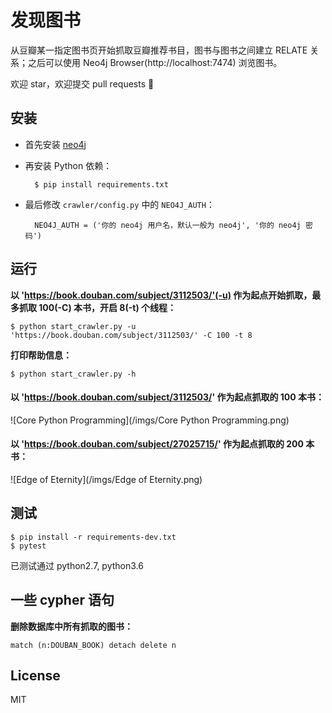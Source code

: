 发现图书
=======

从豆瓣某一指定图书页开始抓取豆瓣推荐书目，图书与图书之间建立 RELATE 关系；之后可以使用 Neo4j Browser(http://localhost:7474) 浏览图书。

欢迎 star，欢迎提交 pull requests :hatching_chick:

安装
----

* 首先安装 [neo4j](https://neo4j.com/)

* 再安装 Python 依赖：

		$ pip install requirements.txt

* 最后修改 `crawler/config.py` 中的 `NEO4J_AUTH`：

		NEO4J_AUTH = ('你的 neo4j 用户名，默认一般为 neo4j', '你的 neo4j 密码')

运行
----

**以 'https://book.douban.com/subject/3112503/'(-u) 作为起点开始抓取，最多抓取 100(-C) 本书，开启 8(-t) 个线程：**

	$ python start_crawler.py -u 'https://book.douban.com/subject/3112503/' -C 100 -t 8

**打印帮助信息：**

	$ python start_crawler.py -h

#### 以 'https://book.douban.com/subject/3112503/' 作为起点抓取的 100 本书：

![Core Python Programming](/imgs/Core Python Programming.png)

#### 以 'https://book.douban.com/subject/27025715/' 作为起点抓取的 200 本书：

![Edge of Eternity](/imgs/Edge of Eternity.png)

测试
----

	$ pip install -r requirements-dev.txt
	$ pytest

已测试通过 python2.7, python3.6

一些 cypher 语句
----------------

**删除数据库中所有抓取的图书：**

	match (n:DOUBAN_BOOK) detach delete n


License
--------

MIT
